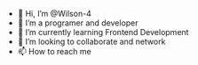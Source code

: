 - 👋 Hi, I’m @Wilson-4
- 👀 I’m a programer and developer
- 🌱 I’m currently learning Frontend Development
- 💞️ I’m looking to collaborate and network
- 📫 How to reach me 

<!---
Wilson-4/Wilson-4 is a ✨ special ✨ repository because its `README.md` (this file) appears on your GitHub profile.
You can click the Preview link to take a look at your changes.
--->
